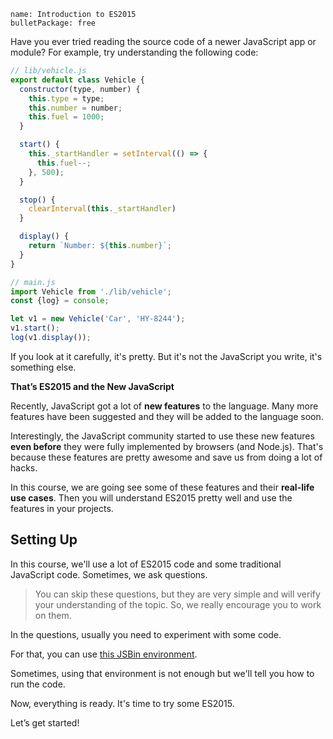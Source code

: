 ```
name: Introduction to ES2015
bulletPackage: free
```
Have you ever tried reading the source code of a newer JavaScript app or module? For example, try understanding the following code:

~~~js
// lib/vehicle.js
export default class Vehicle {
  constructor(type, number) {
    this.type = type;
    this.number = number;
    this.fuel = 1000;
  }

  start() {
    this._startHandler = setInterval(() => {
      this.fuel--;
    }, 500);
  }

  stop() {
    clearInterval(this._startHandler)
  }

  display() {
    return `Number: ${this.number}`;
  }
}

// main.js
import Vehicle from './lib/vehicle';
const {log} = console;

let v1 = new Vehicle('Car', 'HY-8244');
v1.start();
log(v1.display());
~~~

If you look at it carefully, it's pretty. But it's not the JavaScript you write, it's something else.

**That’s ES2015 and the New JavaScript**

Recently, JavaScript got a lot of **new features** to the language. Many more features have been suggested and they will be added to the language soon.

Interestingly, the JavaScript community started to use these new features **even before** they were fully implemented by browsers (and Node.js). That's because these features are pretty awesome and save us from doing a lot of hacks.

In this course, we are going see some of these features and their **real-life use cases**. Then you will understand ES2015 pretty well and use the features in your projects.

## Setting Up

In this course, we'll use a lot of ES2015 code and some traditional JavaScript code. Sometimes, we ask questions.

> You can skip these questions, but they are very simple and will verify your understanding of the topic. So, we really encourage you to work on them.

In the questions, usually you need to experiment with some code.

For that, you can use [this JSBin environment](https://jsbin.com/defeba/edit?js,console).

Sometimes, using that environment is not enough but we'll tell you how to run the code.

Now, everything is ready. It's time to try some ES2015.

Let’s get started!
